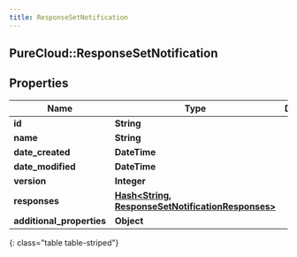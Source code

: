```yaml
---
title: ResponseSetNotification
---
```

## PureCloud::ResponseSetNotification

## Properties

|Name | Type | Description | Notes|
|------------ | ------------- | ------------- | -------------|
| **id** | **String** |  | [optional] |
| **name** | **String** |  | [optional] |
| **date_created** | **DateTime** |  | [optional] |
| **date_modified** | **DateTime** |  | [optional] |
| **version** | **Integer** |  | [optional] |
| **responses** | [**Hash&lt;String, ResponseSetNotificationResponses&gt;**](ResponseSetNotificationResponses.html) |  | [optional] |
| **additional_properties** | **Object** |  | [optional] |
{: class="table table-striped"}


